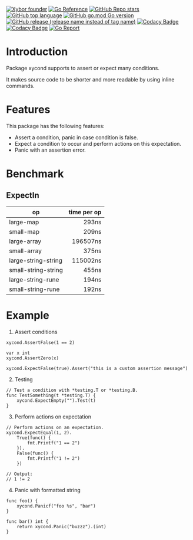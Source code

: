 [![Xybor founder](https://img.shields.io/badge/xybor-huykingsofm-red)](https://github.com/huykingsofm)
[![Go Reference](https://pkg.go.dev/badge/github.com/xybor-x/xycond.svg)](https://pkg.go.dev/github.com/xybor-x/xycond)
[![GitHub Repo stars](https://img.shields.io/github/stars/xybor-x/xycond?color=yellow)](https://github.com/xybor-x/xycond)
[![GitHub top language](https://img.shields.io/github/languages/top/xybor-x/xycond?color=lightblue)](https://go.dev/)
[![GitHub go.mod Go version](https://img.shields.io/github/go-mod/go-version/xybor-x/xycond)](https://go.dev/blog/go1.18)
[![GitHub release (release name instead of tag name)](https://img.shields.io/github/v/release/xybor-x/xycond?include_prereleases)](https://github.com/xybor-x/xycond/releases/latest)
[![Codacy Badge](https://app.codacy.com/project/badge/Grade/a8c3269dd8654796a09a898406997e96)](https://www.codacy.com/gh/xybor-x/xycond/dashboard?utm_source=github.com&utm_medium=referral&utm_content=xyplatform/xyerror&utm_campaign=Badge_Grade)
[![Codacy Badge](https://app.codacy.com/project/badge/Coverage/a8c3269dd8654796a09a898406997e96)](https://www.codacy.com/gh/xybor-x/xycond/dashboard?utm_source=github.com&utm_medium=referral&utm_content=xyplatform/xyerror&utm_campaign=Badge_Coverage)
[![Go Report](https://goreportcard.com/badge/github.com/xybor-x/xycond)](https://goreportcard.com/report/github.com/xybor-x/xycond)

# Introduction

Package xycond supports to assert or expect many conditions.

It makes source code to be shorter and more readable by using inline commands.

# Features

This package has the following features:

-   Assert a condition, panic in case condition is false.
-   Expect a condition to occur and perform actions on this expectation.
-   Panic with an assertion error.

# Benchmark

## ExpectIn

| op                  | time per op |
| ------------------- | ----------: |
| large-map           |       293ns |
| small-map           |       209ns |
| large-array         |    196507ns |
| small-array         |       375ns |
| large-string-string |    115002ns |
| small-string-string |       455ns |
| large-string-rune   |       194ns |
| small-string-rune   |       192ns |

# Example

1.  Assert conditions

```golang
xycond.AssertFalse(1 == 2)

var x int
xycond.AssertZero(x)

xycond.ExpectFalse(true).Assert("this is a custom assertion message")
```

2.  Testing

```golang
// Test a condition with *testing.T or *testing.B.
func TestSomething(t *testing.T) {
    xycond.ExpectEmpty("").Test(t)
}
```

3.  Perform actions on expectation

```golang
// Perform actions on an expectation.
xycond.ExpectEqual(1, 2).
    True(func() {
        fmt.Printf("1 == 2")
    }).
    False(func() {
        fmt.Printf("1 != 2")
    })

// Output:
// 1 != 2
```

4.  Panic with formatted string

```golang
func foo() {
    xycond.Panicf("foo %s", "bar")
}

func bar() int {
    return xycond.Panic("buzzz").(int)
}
```
